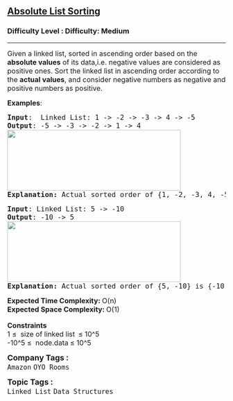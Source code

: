 <h2><a href="https://www.geeksforgeeks.org/problems/absolute-list-sorting/1">Absolute List Sorting</a></h2><h3>Difficulty Level : Difficulty: Medium</h3><hr><div class="problems_problem_content__Xm_eO"><p><span style="font-size: 12pt;">Given a linked list, sorted in ascending order based on the <strong>absolute values</strong> of its data,i.e. negative values are considered as positive ones. Sort the linked list in ascending order according to the <strong>actual values</strong>, and consider negative numbers as negative and positive numbers as positive.</span></p>
<p><span style="font-size: 12pt;"><strong>Examples</strong>: <strong> </strong></span></p>
<pre><span style="font-size: 12pt;"><strong>Input</strong>:  Linked List: 1 -&gt; -2 -&gt; -3 -&gt; 4 -&gt; -5
<strong>Output</strong>: -5 -&gt; -3 -&gt; -2 -&gt; 1 -&gt; 4</span><br><span style="font-size: 12pt;"><img src="https://media.geeksforgeeks.org/img-practice/prod/addEditProblem/700234/Web/Other/blobid0_1723006347.png" width="400" height="140"></span><br><span style="font-size: 12pt;"><strong>Explanation: </strong>Actual sorted order of {1, -2, -3, 4, -5} is {-5, -3, -2, 1, 4}</span></pre>
<pre><span style="font-size: 12pt;"><strong>Input</strong>: Linked List: 5 -&gt; -10
<strong>Output</strong>: -10 -&gt; 5</span><br><span style="font-size: 12pt;"><img src="https://media.geeksforgeeks.org/img-practice/prod/addEditProblem/700234/Web/Other/blobid1_1723006449.png" width="400" height="140"></span><br><span style="font-size: 12pt;"><strong>Explanation: </strong>Actual sorted order of {5, -10} is {-10, 5}
</span></pre>
<p><span style="font-size: 12pt;"><strong>Expected Time Complexity:&nbsp;</strong>O(n)</span><br><span style="font-size: 12pt;"><strong>Expected Space Complexity:&nbsp;</strong>O(1)</span><br><br><span style="font-size: 12pt;"><strong>Constraints</strong></span><br><span style="font-size: 12pt;">1 ≤&nbsp; size of linked list<strong>&nbsp;&nbsp;</strong>≤ 10^5</span><br><span style="font-size: 12pt;">-10^5&nbsp;≤&nbsp; node.data<strong>&nbsp;</strong>≤ 10^5</span></p></div><p><span style=font-size:18px><strong>Company Tags : </strong><br><code>Amazon</code>&nbsp;<code>OYO Rooms</code>&nbsp;<br><p><span style=font-size:18px><strong>Topic Tags : </strong><br><code>Linked List</code>&nbsp;<code>Data Structures</code>&nbsp;